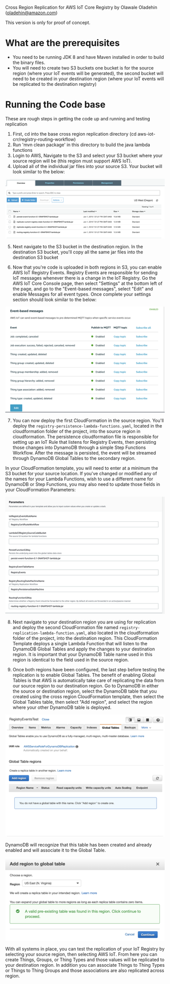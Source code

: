 Cross Region Replication for AWS IoT Core Registry
by Olawale Oladehin (oladehin@amazon.com)

This version is only for proof of concept.

# What are the prerequisites
* You need to be running JDK 8 and have Maven installed in order to build the binary files.
* You will need to create two S3 buckets one bucket is for the source region (where your IoT events will be generated), the second bucket will need to be created in your destination region (where your IoT events will be replicated to the destination registry)

# Running the Code base
These are rough steps in getting the code up and running and testing replication

1) First, cd into the base cross region replication directory (cd aws-iot-crr/registry-routing-workflow)
2) Run 'mvn clean package' in this directory to build the java lambda functions
3) Login to AWS, Navigate to the S3 and select your S3 bucket where your source region will be (this region must support AWS IoT). 
4) Upload  all of the individual jar files into your source S3. Your bucket will look similar to the below:


![img/source-region-bucket.png](img/s3-bucket-lambda-zip.png)


5) Next navigate to the S3 bucket in the destination region. In the destination S3 bucket, you'll copy all the same jar files into the destination S3 bucket

6) Now that you're code is uploaded in both regions in S3, you can enable AWS IoT Registry Events. Registry Events are responsible for sending IoT messages whenever there is a change in the IoT Registry. Go the AWS IoT Core Console page, then select "Settings" at the bottom left of the page, and go to the "Event-based messages", select "Edit" and enable Messages for all event types. Once complete your settings section should look similar to the below:

![img/source-region-bucket.png](img/aws-iot-registryevents-settings.png)

7) You can now deploy the first CloudFormation in the source region. You'll deploy the `registry-persistence-lambda-functions.yaml`, located in the cloudformation folder of the project, into the source region in cloudformation. The persistence cloudformation file is responsible for setting up an IoT Rule that listens for Registry Events, then persisting those changes into DynamoDB through a simple Step Functions Workflow. After the message is persisted, the event will be streamed through DynamoDB Global Tables to the secondary region.

In your CloudFormation template, you will need to enter at a minimum the S3 bucket for your source location. If you've changed or modified any of the names for your Lambda Functions, wish to use a different name for DynamoDB or Step Functions, you may also need to update those fields in your CloudFormation Parameters:

 ![img/source-yaml.png](img/source-yaml.png)


8) Next navigate to your destination region you are using for replication and deploy the second CloudFormation file named `registry-replication-lambda-function.yaml`, also located in the cloudformation folder of the project, into the destination region. This CloudFormation Template deploys a single Lambda Function that will listen to the DynamoDB Global Tables and apply the changes to your destination region. It is important that your DynamoDB Table name used in this region is identical to the field used in the source region.

9) Once both regions have been configured, the last step before testing the replication is to enable Global Tables. The benefit of enabling Global Tables is that AWS is automatically take care of replicating the data from our source region to our destination region. Go to DynamoDB in either the source or destination region, select the DynamoDB table that you created using the cross region CloudFormation template, then select the Global Tables table, then select "Add region", and select the region where your other DynamoDB table is deployed. 

 ![img/destination-yaml.png](img/add-dynamodb-region.png)

DynamoDB will recognize that this table has been created and already enabled and will associate it to the Global Table.

 ![img/destination-yaml.png](img/existing-dynamodb-table.png)

With all systems in place, you can test the replication of your IoT Registry by selecting your source region, then selecting AWS IoT. From here you can create Things, Groups, or Thing Types and those values will be replicated to your destination region. In addition you can associate Things to Thing Types or Things to Thing Groups and those associations are also replicated across region. 